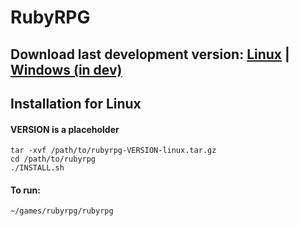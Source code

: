 # RubyRPG

## Download last development version: [Linux](https://bitbucket.org/rubyappsdev/rubyrpg/downloads/rubyrpg-0.7.4-linux.tar.gz) | [Windows (in dev)]()

## Installation for Linux
#### VERSION is a placeholder
    tar -xvf /path/to/rubyrpg-VERSION-linux.tar.gz
    cd /path/to/rubyrpg
    ./INSTALL.sh
#### To run:
    ~/games/rubyrpg/rubyrpg
